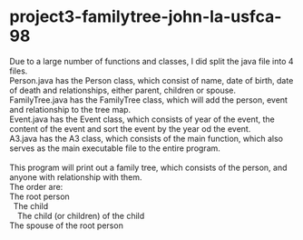 # project3-familytree-john-la-usfca-98
Due to a large number of functions and classes, I did split the java file into 4 files.\
Person.java has the Person class, which consist of name, date of birth, date of death and relationships, either parent, children or spouse.\
FamilyTree.java has the FamilyTree class, which will add the person, event and relationship to the tree map.\
Event.java has the Event class, which consists of year of the event, the content of the event and sort the event by the year od the event.\
A3.java has the A3 class, which consists of the main function, which also serves as the main executable file to the entire program.\
\
This program will print out a family tree, which consists of the person, and anyone with relationship with them.\
The order are:\
The root person\
&ensp;The child\
&emsp;The child (or children) of the child\
The spouse of the root person

